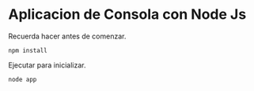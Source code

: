 # Aplicacion de Consola con Node Js
Recuerda hacer  antes de comenzar. 


`npm install`  


Ejecutar para inicializar.

` node app `